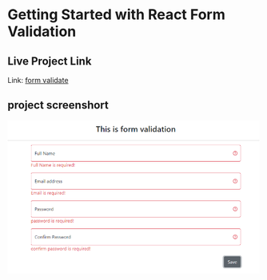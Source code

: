 # Getting Started with React Form Validation

## Live Project Link

Link: [form validate](https://react-formvalidation.web.app/)

## project screenshort

<img src="./src/projectImage.png" />
